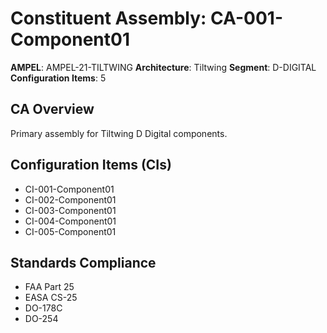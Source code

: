# Constituent Assembly: CA-001-Component01

**AMPEL**: AMPEL-21-TILTWING
**Architecture**: Tiltwing
**Segment**: D-DIGITAL
**Configuration Items**: 5

## CA Overview
Primary assembly for Tiltwing D Digital components.

## Configuration Items (CIs)
- CI-001-Component01
- CI-002-Component01
- CI-003-Component01
- CI-004-Component01
- CI-005-Component01

## Standards Compliance
- FAA Part 25
- EASA CS-25
- DO-178C
- DO-254
